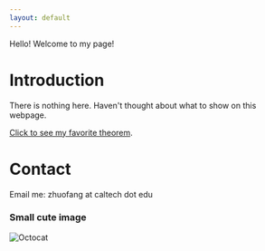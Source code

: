 ```yaml
---
layout: default
---
```


Hello! Welcome to my page!

# Introduction

There is nothing here. Haven't thought about what to show on this webpage.


[Click to see my favorite theorem](https://en.wikipedia.org/wiki/Spectral_theorem).

# Contact

Email me: zhuofang at caltech dot edu



### Small cute image

![Octocat](https://github.githubassets.com/images/icons/emoji/octocat.png)


